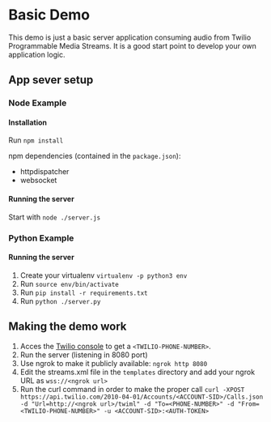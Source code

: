 # Basic Demo

This demo is just a basic server application consuming audio from Twilio Programmable Media Streams.
It is a good start point to develop your own application logic.

## App sever setup

### Node Example

#### Installation
Run `npm install`

npm dependencies (contained in the `package.json`):
* httpdispatcher
* websocket

#### Running the server
Start with `node ./server.js`

### Python Example

#### Running the server

1. Create your virtualenv `virtualenv -p python3 env`
2. Run `source env/bin/activate`
3. Run `pip install -r requirements.txt`
5. Run `python ./server.py`

## Making the demo work

1. Acces the [Twilio console](https://www.twilio.com/console/voice/numbers) to get a `<TWILIO-PHONE-NUMBER>`.
2. Run the server (listening in 8080 port)
3. Use ngrok to make it publicly available: `ngrok http 8080`
4. Edit the streams.xml file in the `templates` directory and add your ngrok URL as `wss://<ngrok url>`
5. Run the curl command in order to make the proper call
`curl -XPOST https://api.twilio.com/2010-04-01/Accounts/<ACCOUNT-SID>/Calls.json -d "Url=http://<ngrok url>/twiml" -d "To=<PHONE-NUMBER>" -d "From=<TWILIO-PHONE-NUMBER>" -u <ACCOUNT-SID>:<AUTH-TOKEN>`
